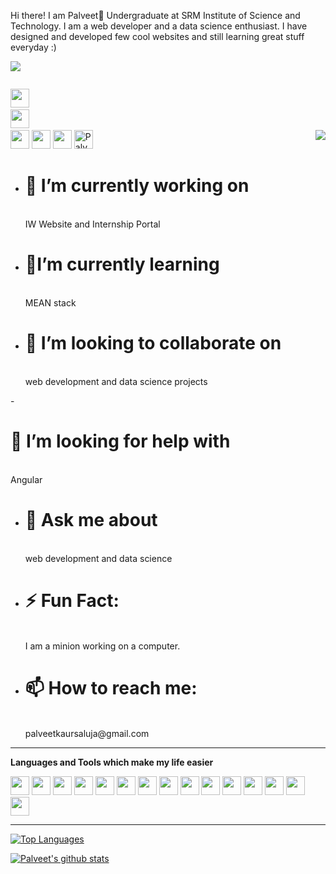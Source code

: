  Hi there! I am Palveet👋 Undergraduate at SRM Institute of Science and Technology. I am a web developer and a data science enthusiast. I have designed and developed few cool websites and still learning great stuff everyday :)
 
 ![](https://komarev.com/ghpvc/?username=Palveet&color=yellow)

<code><a href="https://linkedin.com/in/palveetks"> <img height="30" src="https://cdns.iconmonstr.com/wp-content/assets/preview/2012/240/iconmonstr-linkedin-3.png"></a></code>
<code><a href="https://github.com/in/Palveet"> <img height="30" src="https://avatars1.githubusercontent.com/u/9919?s=200&v=4"></a></code>
<code><a href="https://twitter.com/palveet10"> <img height="30" src="https://www.iconfinder.com/data/icons/transparent-on-dark-grey/500/icon-03-512.png"></a></code>
<code><a href="https://www.hackerrank.com/palveet"><img height="30" src="https://geeksgod.com/wp-content/uploads/2020/04/hackerrank.png"></a></code>
<code><a href="https://leetcode.com/palveet/"><img height="30" src="https://media.licdn.com/dms/image/C4E0BAQFvx45x7j4Zhg/company-logo_200_200/0?e=2159024400&v=beta&t=Qk8MU_WjUw8GIpZtZhWF4rxpbuEEEJ6Eypq1q0loNzM"></a></code>
<a href="https://dev.to/palveet">
  <img src="https://d2fltix0v2e0sb.cloudfront.net/dev-badge.svg" alt="Palveet Kaur Saluja's DEV Profile" height="30" width="30">
</a>
<code><img align="right" src="https://media01.gameloft.com/web_mkt/minisites/minionrush/assets/mros/img/hi-res/minion-menu.png"></code>

- <h1>🔭 I’m currently working on</h1><br>
  IW Website and Internship Portal

- <h1>🌱I’m currently learning</h1><br> MEAN stack

- <h1>👯 I’m looking to collaborate on</h1><br> web development and data science projects

-<h1> 🤔 I’m looking for help with</h1><br> Angular

- <h1>💬 Ask me about </h1><br>web development and data science

- <h1>⚡️ Fun Fact:</h1><br> I am a minion working on a computer.

- <h1>📫 How to reach me:</h1><br> palveetkaursaluja@gmail.com 

<hr>

**Languages and Tools which make my life easier**

<code><img height="30" src="https://upload.wikimedia.org/wikipedia/commons/thumb/6/61/HTML5_logo_and_wordmark.svg/1200px-HTML5_logo_and_wordmark.svg.png"></a></code>
<code><img height="30" src="https://upload.wikimedia.org/wikipedia/commons/thumb/d/d5/CSS3_logo_and_wordmark.svg/1200px-CSS3_logo_and_wordmark.svg.png"></a></code>
<code><img height="30" src="https://pbs.twimg.com/profile_images/827354992377860096/sUe4dG_L_400x400.jpg"></a></code>
<code><img height="30" src="https://upload.wikimedia.org/wikipedia/commons/thumb/c/cf/Angular_full_color_logo.svg/250px-Angular_full_color_logo.svg.png"></a></code>
<code><img height="30" src="https://miro.medium.com/max/640/1*-ivYkzeuYJedPKdEdfnNlg.png"></a></code>
<code><img height="30" src="https://images.g2crowd.com/uploads/product/image/social_landscape/social_landscape_21a537a2f60ea582bd213cab0722cb1a/express-js.png"></a></code>
<code><img height="30" src="https://upload.wikimedia.org/wikipedia/commons/thumb/d/d9/Node.js_logo.svg/1200px-Node.js_logo.svg.png"></a></code>
<code><img height="30" src="https://pbs.twimg.com/profile_images/532662364613525504/GN559Lfb.png"></a></code>
<code><img height="30" src="https://upload.wikimedia.org/wikipedia/commons/thumb/3/35/The_C_Programming_Language_logo.svg/1200px-The_C_Programming_Language_logo.svg.png"></code>
<code><img height="30" src="https://encrypted-tbn0.gstatic.com/images?q=tbn%3AANd9GcRrf2WV2V5nLRjM7tncFgHvgpcW1RNKZpJkcA&usqp=CAU"></a></code>
<code><img height="30" src="https://pluralsight.imgix.net/paths/python-7be70baaac.png"></a></code>
<code><img height="30" src="https://www.r-project.org/Rlogo.png"></a></code>
<code><img height="30" src="https://www.macworld.co.uk/cmsdata/features/3638150/setup_learn_sql_mac_thumb1200_4-3.jpg"></a></code>
<code><img height="30" src="https://dashboard.snapcraft.io/site_media/appmedia/2019/05/code_ozwVHSV.png"></a></code>
<code><img height="30" src="https://avatars3.githubusercontent.com/u/18133?s=200&v=4"></a></code>

<hr>

[![Top Languages](https://github-readme-stats.vercel.app/api/top-langs/?username=Palveet)](https://github.com/Palveet/github-readme-stats)


[![Palveet's github stats](https://github-readme-stats.vercel.app/api?username=Palveet)](https://github.com/Palveet/github-readme-stats)
